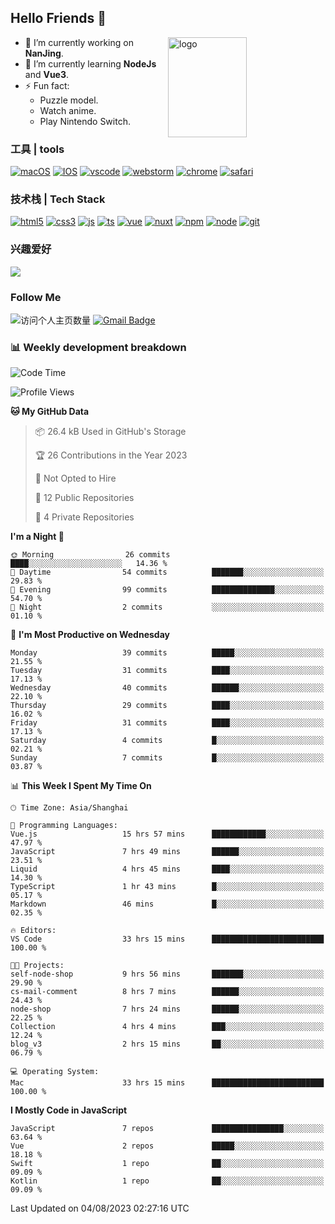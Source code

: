 ## Hello Friends 👋

<img src="https://github-readme-stats.vercel.app/api?username=Eugeniocode&show_icons=true&theme=vue" alt="logo" height="160" align="right" width="50%" />

- 🔭 I’m currently working on **NanJing**.
- 🌱 I’m currently learning **NodeJs** and **Vue3**.
- ⚡ Fun fact: 
  - Puzzle model.
  - Watch anime.
  - Play Nintendo Switch.



### 工具 | tools

[![macOS](https://img.shields.io/badge/PC-Macbookpro-success?style=flat-square&logo=apple&logoColor=ffffff)]()
[![IOS](https://img.shields.io/badge/MOBILE-iPhone-ff69b4?style=flat-square&logo=apple&logoColor=ffffff)]()
[![vscode](https://img.shields.io/badge/IDE-Visual%20Studio%20Code-blue?style=flat-square&logo=visualstudiocode&logoColor=ffffff)]()
[![webstorm](https://img.shields.io/badge/IDE-webstorm-528DD7?logo=webstorm&logoColor=#ffffff)]()
[![chrome](https://img.shields.io/badge/BROWSER-Chrome-orange?style=flat-square&logo=googlechrome&logoColor=ffffff)]()
[![safari](https://img.shields.io/badge/BROWSER-Safari-yellow?style=flat-square&logo=safari&logoColor=ffffff)]()

### 技术栈 | Tech Stack
[![html5](https://img.shields.io/badge/-HTML5-F16528?style=flat-square&logo=html5&logoColor=ffffff)]()
[![css3](https://img.shields.io/badge/-CSS3-3699D5?style=flat-square&logo=css3&logoColor=ffffff)]()
[![js](https://img.shields.io/badge/-Javascript-F0DA50?style=flat-square&logo=javascript&logoColor=ffffff)]()
[![ts](https://img.shields.io/badge/-Typescript-083061?style=flat-square&logo=typescript&logoColor=ffffff)]()
[![vue](https://img.shields.io/badge/-Vue.js-3DB784?style=flat-square&logo=vuedotjs&logoColor=ffffff)]()
[![nuxt](https://img.shields.io/badge/-Nuxt.js-3DB784?style=flat-square&logo=nuxtdotjs&logoColor=ffffff)]()
[![npm](https://img.shields.io/badge/-NPM-CD3939?style=flat-square&logo=npm&logoColor=ffffff)]()
[![node](https://img.shields.io/badge/-Node.js-80BD00?style=flat-square&logo=nodedotjs&logoColor=ffffff)]()
[![git](https://img.shields.io/badge/-Git-F05133?style=flat-square&logo=git&logoColor=ffffff)]()

### 兴趣爱好

![](https://img.shields.io/badge/-Nintendo%20Switch-e60012?style=flat-square&logo=nintendo%20switch&logoColor=ffffff)

### Follow Me
![访问个人主页数量](https://komarev.com/ghpvc/?username=Eugeniocode&color=blue)
[![Gmail Badge](https://img.shields.io/badge/mail-eugeniocode@yeah.net-blue?style=flat&logo=Gmail&logoColor=white&link=mailto:eugeniocode@yeah.net)](mailto:eugeniocode@yeah.net)


### 📊 Weekly development breakdown
<!--START_SECTION:waka-->
![Code Time](http://img.shields.io/badge/Code%20Time-1%2C783%20hrs%2038%20mins-blue)

![Profile Views](http://img.shields.io/badge/Profile%20Views-3-blue)

**🐱 My GitHub Data** 

> 📦 26.4 kB Used in GitHub's Storage 
 > 
> 🏆 26 Contributions in the Year 2023
 > 
> 🚫 Not Opted to Hire
 > 
> 📜 12 Public Repositories 
 > 
> 🔑 4 Private Repositories 
 > 
**I'm a Night 🦉** 

```text
🌞 Morning                26 commits          ████░░░░░░░░░░░░░░░░░░░░░   14.36 % 
🌆 Daytime                54 commits          ███████░░░░░░░░░░░░░░░░░░   29.83 % 
🌃 Evening                99 commits          ██████████████░░░░░░░░░░░   54.70 % 
🌙 Night                  2 commits           ░░░░░░░░░░░░░░░░░░░░░░░░░   01.10 % 
```
📅 **I'm Most Productive on Wednesday** 

```text
Monday                   39 commits          █████░░░░░░░░░░░░░░░░░░░░   21.55 % 
Tuesday                  31 commits          ████░░░░░░░░░░░░░░░░░░░░░   17.13 % 
Wednesday                40 commits          ██████░░░░░░░░░░░░░░░░░░░   22.10 % 
Thursday                 29 commits          ████░░░░░░░░░░░░░░░░░░░░░   16.02 % 
Friday                   31 commits          ████░░░░░░░░░░░░░░░░░░░░░   17.13 % 
Saturday                 4 commits           █░░░░░░░░░░░░░░░░░░░░░░░░   02.21 % 
Sunday                   7 commits           █░░░░░░░░░░░░░░░░░░░░░░░░   03.87 % 
```


📊 **This Week I Spent My Time On** 

```text
🕑︎ Time Zone: Asia/Shanghai

💬 Programming Languages: 
Vue.js                   15 hrs 57 mins      ████████████░░░░░░░░░░░░░   47.97 % 
JavaScript               7 hrs 49 mins       ██████░░░░░░░░░░░░░░░░░░░   23.51 % 
Liquid                   4 hrs 45 mins       ████░░░░░░░░░░░░░░░░░░░░░   14.30 % 
TypeScript               1 hr 43 mins        █░░░░░░░░░░░░░░░░░░░░░░░░   05.17 % 
Markdown                 46 mins             █░░░░░░░░░░░░░░░░░░░░░░░░   02.35 % 

🔥 Editors: 
VS Code                  33 hrs 15 mins      █████████████████████████   100.00 % 

🐱‍💻 Projects: 
self-node-shop           9 hrs 56 mins       ███████░░░░░░░░░░░░░░░░░░   29.90 % 
cs-mail-comment          8 hrs 7 mins        ██████░░░░░░░░░░░░░░░░░░░   24.43 % 
node-shop                7 hrs 24 mins       ██████░░░░░░░░░░░░░░░░░░░   22.25 % 
Collection               4 hrs 4 mins        ███░░░░░░░░░░░░░░░░░░░░░░   12.24 % 
blog_v3                  2 hrs 15 mins       ██░░░░░░░░░░░░░░░░░░░░░░░   06.79 % 

💻 Operating System: 
Mac                      33 hrs 15 mins      █████████████████████████   100.00 % 
```

**I Mostly Code in JavaScript** 

```text
JavaScript               7 repos             ████████████████░░░░░░░░░   63.64 % 
Vue                      2 repos             █████░░░░░░░░░░░░░░░░░░░░   18.18 % 
Swift                    1 repo              ██░░░░░░░░░░░░░░░░░░░░░░░   09.09 % 
Kotlin                   1 repo              ██░░░░░░░░░░░░░░░░░░░░░░░   09.09 % 
```




 Last Updated on 04/08/2023 02:27:16 UTC
<!--END_SECTION:waka-->

